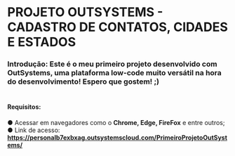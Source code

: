 # PROJETO OUTSYSTEMS - CADASTRO DE CONTATOS, CIDADES E ESTADOS

<h3>Introdução: Este é o meu primeiro projeto desenvolvido com OutSystems, uma plataforma low-code muito versátil na hora do desenvolvimento!
Espero que gostem! ;)</h3>

# <h4>Requisitos: <br>
● Acessar em navegadores como o <strong>Chrome, Edge, FireFox</strong> e entre outros; <br>
● Link de acesso: <a href="https://personal-b7exbxag.outsystemscloud.com/PrimeiroProjetoOutSystems/"><strong>https://personalb7exbxag.outsystemscloud.com/PrimeiroProjetoOutSystems/</strong></a>
</h4>
